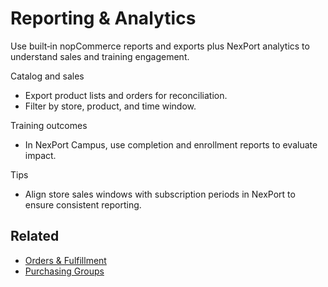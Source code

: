# Reporting & Analytics

Use built‑in nopCommerce reports and exports plus NexPort analytics to understand sales and training engagement.

Catalog and sales
- Export product lists and orders for reconciliation.
- Filter by store, product, and time window.

Training outcomes
- In NexPort Campus, use completion and enrollment reports to evaluate impact.

Tips
- Align store sales windows with subscription periods in NexPort to ensure consistent reporting.

## Related
* [Orders & Fulfillment](orders.md)
* [Purchasing Groups](purchasing-groups.md)
